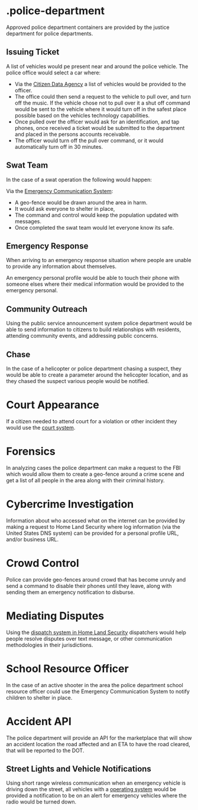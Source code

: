 # .police-department

Approved police department containers are provided by the justice department for police departments.

## Issuing Ticket

A list of vehicles would pe present near and around the police vehicle. The police office would select a car where:

- Via the [Citizen Data Agency](/citzen-data-agency/) a list of vehicles would be provided to the officer.
- The office could then send a request to the vehicle to pull over, and turn off the music. If the vehicle chose not to pull over it a shut off command would be sent to the vehicle where it would turn off in the safest place possible based on the vehicles technology capabilities.
- Once pulled over the officer would ask for an identification, and tap phones, once received a ticket would be submitted to the department and placed in the persons accounts receivable.
- The officer would turn off the pull over command, or it would automatically turn off in 30 minutes.

## Swat Team

In the case of a swat operation the following would happen:

Via the [Emergency Communication System](/ecs-gov/):

- A geo-fence would be drawn around the area in harm.
- It would ask everyone to shelter in place,
- The command and control would keep the population updated with messages.
- Once completed the swat team would let everyone know its safe.

## Emergency Response

When arriving to an emergency response situation where people are unable to provide any information about themselves.

An emergency personal profile would be able to touch their phone with someone elses where their medical information would be provided to the emergency personal.

## Community Outreach

Using the public service announcement system police department would be able to send information to citizens to build relationships with residents, attending community events, and addressing public concerns.

## Chase

In the case of a helicopter or police department chasing a suspect, they would be able to create a parameter around the helicopter location, and as they chased the suspect various people would be notified.

# Court Appearance

If a citizen needed to attend court for a violation or other incident they would use the [court system](../court/index.md).

# Forensics

In analyzing cases the police department can make a request to the FBI which would allow them to create a geo-fence around a crime scene and get a list of all people in the area along with their criminal history.

# Cybercrime Investigation

Information about who accessed what on the internet can be provided by making a request to Home Land Security where log information (via the United States DNS system) can be provided for a personal profile URL, and/or business URL.

# Crowd Control

Police can provide geo-fences around crowd that has become unruly and send a command to disable their phones until they leave, along with sending them an emergency notification to disburse.

# Mediating Disputes

Using the [dispatch system in Home Land Security](/us-federal-emergency-agency/eds-gov/) dispatchers would help people resolve disputes over text message, or other communication methodologies in their jurisdictions.

# School Resource Officer

In the case of an active shooter in the area the police department school resource officer could use the Emergency Communication System to notify children to shelter in place.

# Accident API

The police department will provide an API for the marketplace that will show an accident location the road affected and an ETA to have the road cleared, that will be reported to the DOT.

## Street Lights and Vehicle Notifications

Using short range wireless communication when an emergency vehicle is driving down the street, all vehicles with a [operating system](/vehicle-technology-act/) would be provided a notification to be on an alert for emergency vehicles where the radio would be turned down.
